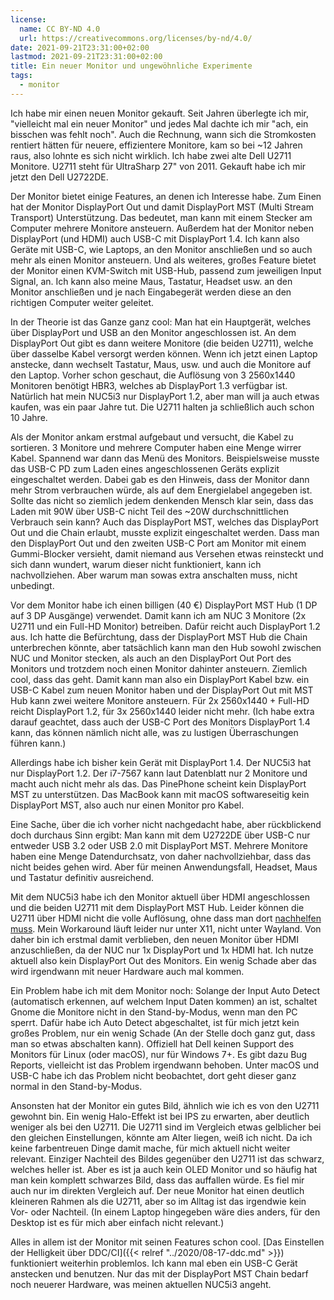 ```yaml
---
license:
  name: CC BY-ND 4.0
  url: https://creativecommons.org/licenses/by-nd/4.0/
date: 2021-09-21T23:31:00+02:00
lastmod: 2021-09-21T23:31:00+02:00
title: Ein neuer Monitor und ungewöhnliche Experimente
tags:
  - monitor
---
```

Ich habe mir einen neuen Monitor gekauft.
Seit Jahren überlegte ich mir, "vielleicht mal ein neuer Monitor" und jedes Mal dachte ich mir "ach, ein bisschen was fehlt noch".
Auch die Rechnung, wann sich die Stromkosten rentiert hätten für neuere, effizientere Monitore, kam so bei ~12 Jahren raus, also lohnte es sich nicht wirklich.
Ich habe zwei alte Dell U2711 Monitore.
U2711 steht für UltraSharp 27" von 2011.
Gekauft habe ich mir jetzt den Dell U2722DE.

Der Monitor bietet einige Features, an denen ich Interesse habe.
Zum Einen hat der Monitor DisplayPort Out und damit DisplayPort MST (Multi Stream Transport) Unterstützung.
Das bedeutet, man kann mit einem Stecker am Computer mehrere Monitore ansteuern.
Außerdem hat der Monitor neben DisplayPort (und HDMI) auch USB-C mit DisplayPort 1.4.
Ich kann also Geräte mit USB-C, wie Laptops, an den Monitor anschließen und so auch mehr als einen Monitor ansteuern.
Und als weiteres, großes Feature bietet der Monitor einen KVM-Switch mit USB-Hub, passend zum jeweiligen Input Signal, an.
Ich kann also meine Maus, Tastatur, Headset usw. an den Monitor anschließen und je nach Eingabegerät werden diese an den richtigen Computer weiter geleitet.

In der Theorie ist das Ganze ganz cool:
Man hat ein Hauptgerät, welches über DisplayPort und USB an den Monitor angeschlossen ist.
An dem DisplayPort Out gibt es dann weitere Monitore (die beiden U2711), welche über dasselbe Kabel versorgt werden können.
Wenn ich jetzt einen Laptop anstecke, dann wechselt Tastatur, Maus, usw. und auch die Monitore auf den Laptop.
Vorher schon geschaut, die Auflösung von 3 2560x1440 Monitoren benötigt HBR3, welches ab DisplayPort 1.3 verfügbar ist.
Natürlich hat mein NUC5i3 nur DisplayPort 1.2, aber man will ja auch etwas kaufen, was ein paar Jahre tut.
Die U2711 halten ja schließlich auch schon 10 Jahre.

Als der Monitor ankam erstmal aufgebaut und versucht, die Kabel zu sortieren.
3 Monitore und mehrere Computer haben eine Menge wirrer Kabel.
Spannend war dann das Menü des Monitors.
Beispielsweise musste das USB-C PD zum Laden eines angeschlossenen Geräts explizit eingeschaltet werden.
Dabei gab es den Hinweis, dass der Monitor dann mehr Strom verbrauchen würde, als auf dem Energielabel angegeben ist.
Sollte das nicht so ziemlich jedem denkenden Mensch klar sein, dass das Laden mit 90W über USB-C nicht Teil des ~20W durchschnittlichen Verbrauch sein kann?
Auch das DisplayPort MST, welches das DisplayPort Out und die Chain erlaubt, musste explizit eingeschaltet werden.
Dass man den DisplayPort Out und den zweiten USB-C Port am Monitor mit einem Gummi-Blocker versieht, damit niemand aus Versehen etwas reinsteckt und sich dann wundert, warum dieser nicht funktioniert, kann ich nachvollziehen.
Aber warum man sowas extra anschalten muss, nicht unbedingt.

Vor dem Monitor habe ich einen billigen (40 €) DisplayPort MST Hub (1 DP auf 3 DP Ausgänge) verwendet.
Damit kann ich am NUC 3 Monitore (2x U2711 und ein Full-HD Monitor) betreiben.
Dafür reicht auch DisplayPort 1.2 aus.
Ich hatte die Befürchtung, dass der DisplayPort MST Hub die Chain unterbrechen könnte, aber tatsächlich kann man den Hub sowohl zwischen NUC und Monitor stecken, als auch an den DisplayPort Out Port des Monitors und trotzdem noch einen Monitor dahinter ansteuern.
Ziemlich cool, dass das geht.
Damit kann man also ein DisplayPort Kabel bzw. ein USB-C Kabel zum neuen Monitor haben und der DisplayPort Out mit MST Hub kann zwei weitere Monitore ansteuern.
Für 2x 2560x1440 + Full-HD reicht DisplayPort 1.2, für 3x 2560x1440 leider nicht mehr.
(Ich habe extra darauf geachtet, dass auch der USB-C Port des Monitors DisplayPort 1.4 kann, das können nämlich nicht alle, was zu lustigen Überraschungen führen kann.)

Allerdings habe ich bisher kein Gerät mit DisplayPort 1.4.
Der NUC5i3 hat nur DisplayPort 1.2.
Der i7-7567 kann laut Datenblatt nur 2 Monitore und macht auch nicht mehr als das.
Das PinePhone scheint kein DisplayPort MST zu unterstützen.
Das MacBook kann mit macOS softwareseitig kein DisplayPort MST, also auch nur einen Monitor pro Kabel.

Eine Sache, über die ich vorher nicht nachgedacht habe, aber rückblickend doch durchaus Sinn ergibt:
Man kann mit dem U2722DE über USB-C nur entweder USB 3.2 oder USB 2.0 mit DisplayPort MST.
Mehrere Monitore haben eine Menge Datendurchsatz, von daher nachvollziehbar, dass das nicht beides gehen wird.
Aber für meinen Anwendungsfall, Headset, Maus und Tastatur definitiv ausreichend.

Mit dem NUC5i3 habe ich den Monitor aktuell über HDMI angeschlossen und die beiden U2711 mit dem DisplayPort MST Hub.
Leider können die U2711 über HDMI nicht die volle Auflösung, ohne dass man dort [nachhelfen muss](https://github.com/EdJoPaTo/u2711-hdmi-linux).
Mein Workaround läuft leider nur unter X11, nicht unter Wayland.
Von daher bin ich erstmal damit verblieben, den neuen Monitor über HDMI anzuschließen, da der NUC nur 1x DisplayPort und 1x HDMI hat.
Ich nutze aktuell also kein DisplayPort Out des Monitors.
Ein wenig Schade aber das wird irgendwann mit neuer Hardware auch mal kommen.

Ein Problem habe ich mit dem Monitor noch:
Solange der Input Auto Detect (automatisch erkennen, auf welchem Input Daten kommen) an ist, schaltet Gnome die Monitore nicht in den Stand-by-Modus, wenn man den PC sperrt.
Dafür habe ich Auto Detect abgeschaltet, ist für mich jetzt kein großes Problem, nur ein wenig Schade (An der Stelle doch ganz gut, dass man so etwas abschalten kann).
Offiziell hat Dell keinen Support des Monitors für Linux (oder macOS), nur für Windows 7+.
Es gibt dazu Bug Reports, vielleicht ist das Problem irgendwann behoben.
Unter macOS und USB-C habe ich das Problem nicht beobachtet, dort geht dieser ganz normal in den Stand-by-Modus.

Ansonsten hat der Monitor ein gutes Bild, ähnlich wie ich es von den U2711 gewohnt bin.
Ein wenig Halo-Effekt ist bei IPS zu erwarten, aber deutlich weniger als bei den U2711.
Die U2711 sind im Vergleich etwas gelblicher bei den gleichen Einstellungen, könnte am Alter liegen, weiß ich nicht.
Da ich keine farbentreuen Dinge damit mache, für mich aktuell nicht weiter relevant.
Einziger Nachteil des Bildes gegenüber den U2711 ist das schwarz, welches heller ist.
Aber es ist ja auch kein OLED Monitor und so häufig hat man kein komplett schwarzes Bild, dass das auffallen würde.
Es fiel mir auch nur im direkten Vergleich auf.
Der neue Monitor hat einen deutlich kleineren Rahmen als die U2711, aber so im Alltag ist das irgendwie kein Vor- oder Nachteil.
(In einem Laptop hingegeben wäre dies anders, für den Desktop ist es für mich aber einfach nicht relevant.)

Alles in allem ist der Monitor mit seinen Features schon cool.
[Das Einstellen der Helligkeit über DDC/CI]({{< relref "../2020/08-17-ddc.md" >}}) funktioniert weiterhin problemlos.
Ich kann mal eben ein USB-C Gerät anstecken und benutzen.
Nur das mit der DisplayPort MST Chain bedarf noch neuerer Hardware, was meinen aktuellen NUC5i3 angeht.
